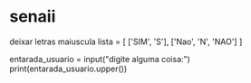 # senaii
deixar letras maiuscula
lista = [
    ['SIM', 'S'],
    ['Nao', 'N', 'NAO']
]

entarada_usuario = input("digite alguma coisa:")
print(entarada_usuario.upper())
